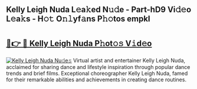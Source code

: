 ## Kelly Leigh Nuda L𝚎a𝚔ed N𝚞𝚍e - Part-hD9 Vi𝚍𝚎o L𝚎a𝚔s - H𝚘𝚝 O𝚗𝚕yf𝚊ns P𝚑𝚘tos empkI

# <h2><a href="http://kf18g0.oniu.top/?m=Kelly+Leigh+Nuda">🔗👉 🔴 Kelly Leigh Nuda P𝚑ot𝚘𝚜 V𝚒d𝚎o</a></h2>

[![Kelly Leigh Nuda Nu𝚍e𝚜](https://i.imgur.com/0qMVB7G.gif)](http://kf18g0.oniu.top/?m=Kelly+Leigh+Nuda)
Virtual artist and entertainer Kelly Leigh Nuda, acclaimed for sharing dance and lifestyle inspiration through popular dance trends and brief films. Exceptional choreographer Kelly Leigh Nuda, famed for their remarkable abilities and achievements in creating dance routines.  
